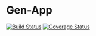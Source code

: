 # Gen-App
[![Build Status](https://secure.travis-ci.org/georgeedwards/Gen-App.png?branch=master)](https://travis-ci.org/georgeedwards/Gen-App)
[![Coverage Status](https://coveralls.io/repos/georgeedwards/Gen-App/badge.svg?branch=master)](https://coveralls.io/r/georgeedwards/Gen-App/?branch=master)

